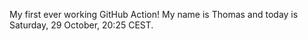 My first ever working GitHub Action!
My name is Thomas and today is Saturday, 29 October, 20:25 CEST. 
